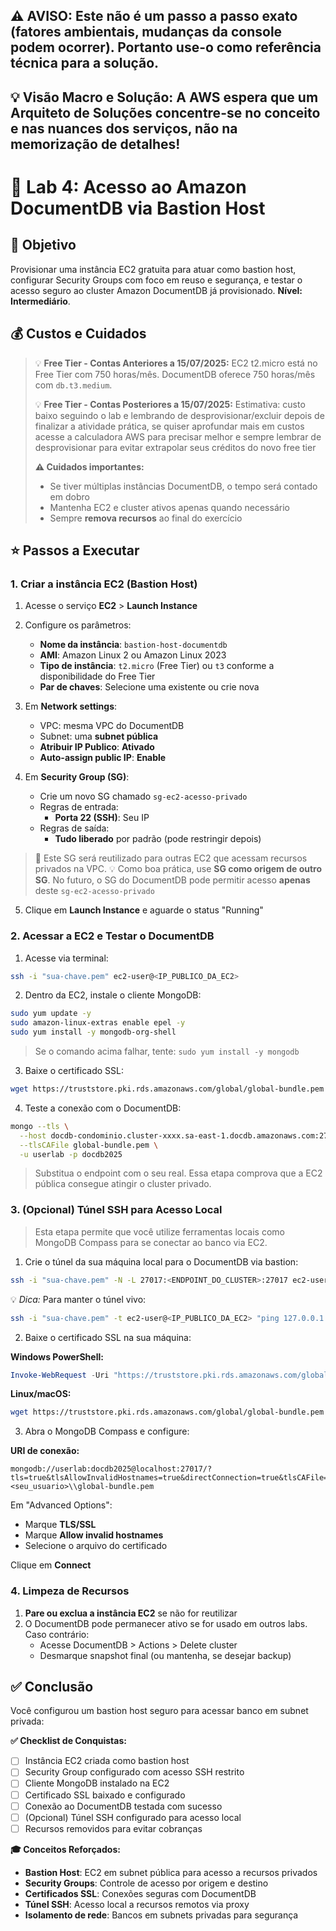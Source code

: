 ## ⚠️ AVISO: Este não é um passo a passo exato (fatores ambientais, mudanças da console podem ocorrer). Portanto use-o como referência técnica para a solução.
## 💡 Visão Macro e Solução: A AWS espera que um Arquiteto de Soluções concentre-se no conceito e nas nuances dos serviços, não na memorização de detalhes!
#
# 🔧 Lab 4: Acesso ao Amazon DocumentDB via Bastion Host

## 🎯 Objetivo

Provisionar uma instância EC2 gratuita para atuar como bastion host, configurar Security Groups com foco em reuso e segurança, e testar o acesso seguro ao cluster Amazon DocumentDB já provisionado. **Nível: Intermediário**.

## 💰 Custos e Cuidados

> 💡 **Free Tier - Contas Anteriores a 15/07/2025:**
> EC2 t2.micro está no Free Tier com 750 horas/mês. DocumentDB oferece 750 horas/mês com `db.t3.medium`.
>
> 💡 **Free Tier - Contas Posteriores a 15/07/2025:**
> Estimativa: custo baixo seguindo o lab e lembrando de desprovisionar/excluir depois de finalizar a atividade prática, se quiser aprofundar mais em custos acesse a calculadora AWS para precisar melhor e sempre lembrar de desprovisionar para evitar extrapolar seus créditos do novo free tier
>
> **⚠️ Cuidados importantes:**
> * Se tiver múltiplas instâncias DocumentDB, o tempo será contado em dobro
> * Mantenha EC2 e cluster ativos apenas quando necessário
> * Sempre **remova recursos** ao final do exercício

## ⭐ Passos a Executar

### 1. Criar a instância EC2 (Bastion Host)

1. Acesse o serviço **EC2** > **Launch Instance**
2. Configure os parâmetros:
   * **Nome da instância**: `bastion-host-documentdb`
   * **AMI**: Amazon Linux 2 ou Amazon Linux 2023
   * **Tipo de instância**: `t2.micro` (Free Tier) ou `t3` conforme a disponibilidade do Free Tier
   * **Par de chaves**: Selecione uma existente ou crie nova

3. Em **Network settings**:
   * VPC: mesma VPC do DocumentDB
   * Subnet: uma **subnet pública**
   * **Atribuir IP Publico**: **Ativado**
   * **Auto-assign public IP**: **Enable**

4. Em **Security Group (SG)**:
   * Crie um novo SG chamado `sg-ec2-acesso-privado`
   * Regras de entrada:
     * **Porta 22 (SSH)**: Seu IP
   * Regras de saída:
     * **Tudo liberado** por padrão (pode restringir depois)

> 🎯 Este SG será reutilizado para outras EC2 que acessam recursos privados na VPC.
> 💡 Como boa prática, use **SG como origem de outro SG**. No futuro, o SG do DocumentDB pode permitir acesso **apenas** deste `sg-ec2-acesso-privado`

5. Clique em **Launch Instance** e aguarde o status "Running"

### 2. Acessar a EC2 e Testar o DocumentDB

1. Acesse via terminal:

```bash
ssh -i "sua-chave.pem" ec2-user@<IP_PUBLICO_DA_EC2>
```

2. Dentro da EC2, instale o cliente MongoDB:

```bash
sudo yum update -y
sudo amazon-linux-extras enable epel -y
sudo yum install -y mongodb-org-shell
```

> Se o comando acima falhar, tente: `sudo yum install -y mongodb`

3. Baixe o certificado SSL:

```bash
wget https://truststore.pki.rds.amazonaws.com/global/global-bundle.pem
```

4. Teste a conexão com o DocumentDB:

```bash
mongo --tls \
  --host docdb-condominio.cluster-xxxx.sa-east-1.docdb.amazonaws.com:27017 \
  --tlsCAFile global-bundle.pem \
  -u userlab -p docdb2025
```

> Substitua o endpoint com o seu real. Essa etapa comprova que a EC2 pública consegue atingir o cluster privado.

### 3. (Opcional) Túnel SSH para Acesso Local

> Esta etapa permite que você utilize ferramentas locais como MongoDB Compass para se conectar ao banco via EC2.

1. Crie o túnel da sua máquina local para o DocumentDB via bastion:

```bash
ssh -i "sua-chave.pem" -N -L 27017:<ENDPOINT_DO_CLUSTER>:27017 ec2-user@<IP_PUBLICO_DA_EC2>
```

💡 *Dica:* Para manter o túnel vivo:

```bash
ssh -i "sua-chave.pem" -t ec2-user@<IP_PUBLICO_DA_EC2> "ping 127.0.0.1 > /dev/null & bash"
```

2. Baixe o certificado SSL na sua máquina:

**Windows PowerShell:**
```powershell
Invoke-WebRequest -Uri "https://truststore.pki.rds.amazonaws.com/global/global-bundle.pem" -OutFile "C:\\Users\\<seu_usuario>\\global-bundle.pem"
```

**Linux/macOS:**
```bash
wget https://truststore.pki.rds.amazonaws.com/global/global-bundle.pem
```

3. Abra o MongoDB Compass e configure:

**URI de conexão:**
```text
mongodb://userlab:docdb2025@localhost:27017/?tls=true&tlsAllowInvalidHostnames=true&directConnection=true&tlsCAFile=C:\\Users\\<seu_usuario>\\global-bundle.pem
```

Em "Advanced Options":
* Marque **TLS/SSL**
* Marque **Allow invalid hostnames**
* Selecione o arquivo do certificado

Clique em **Connect**

### 4. Limpeza de Recursos

1. **Pare ou exclua a instância EC2** se não for reutilizar
2. O DocumentDB pode permanecer ativo se for usado em outros labs. Caso contrário:
   * Acesse DocumentDB > Actions > Delete cluster
   * Desmarque snapshot final (ou mantenha, se desejar backup)

## ✅ Conclusão

Você configurou um bastion host seguro para acessar banco em subnet privada:

**✅ Checklist de Conquistas:**
- [ ] Instância EC2 criada como bastion host
- [ ] Security Group configurado com acesso SSH restrito
- [ ] Cliente MongoDB instalado na EC2
- [ ] Certificado SSL baixado e configurado
- [ ] Conexão ao DocumentDB testada com sucesso
- [ ] (Opcional) Túnel SSH configurado para acesso local
- [ ] Recursos removidos para evitar cobranças

**🎓 Conceitos Reforçados:**
* **Bastion Host**: EC2 em subnet pública para acesso a recursos privados
* **Security Groups**: Controle de acesso por origem e destino
* **Certificados SSL**: Conexões seguras com DocumentDB
* **Túnel SSH**: Acesso local a recursos remotos via proxy
* **Isolamento de rede**: Bancos em subnets privadas para segurança
